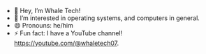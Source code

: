 - 👋 Hey, I’m Whale Tech!
- 👀 I’m interested in operating systems, and computers in general.
- 😄 Pronouns: he/him
- ⚡ Fun fact: I have a YouTube channel! https://youtube.com/@whaletech07.
